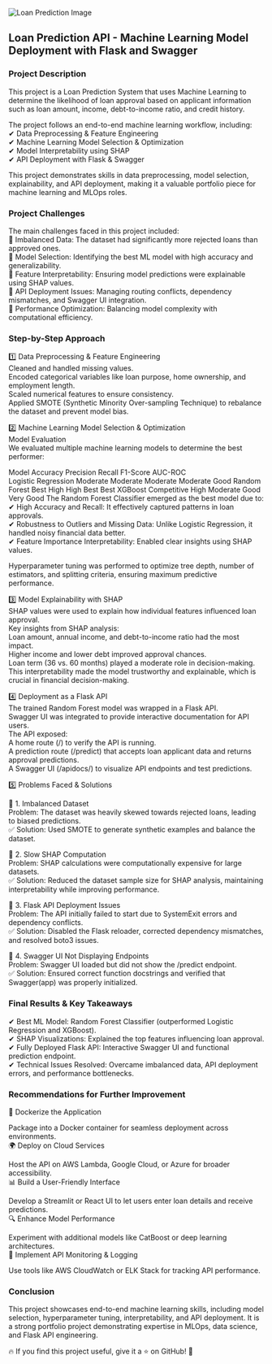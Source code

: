 ![Loan Prediction Image](https://github.com/user-attachments/assets/62b693b2-be94-46d8-a1db-d8da5b7a0745)


## Loan Prediction API - Machine Learning Model Deployment with Flask and Swagger

### Project Description
This project is a Loan Prediction System that uses Machine Learning to determine the likelihood of loan approval based on applicant information such as loan amount, income, debt-to-income ratio, and credit history.

The project follows an end-to-end machine learning workflow, including:<br>
✔ Data Preprocessing & Feature Engineering<br>
✔ Machine Learning Model Selection & Optimization<br>
✔ Model Interpretability using SHAP<br>
✔ API Deployment with Flask & Swagger<br>

This project demonstrates skills in data preprocessing, model selection, explainability, and API deployment, making it a valuable portfolio piece for machine learning and MLOps roles.

### Project Challenges
The main challenges faced in this project included:<br>
🔹 Imbalanced Data: The dataset had significantly more rejected loans than approved ones.<br>
🔹 Model Selection: Identifying the best ML model with high accuracy and generalizability.<br>
🔹 Feature Interpretability: Ensuring model predictions were explainable using SHAP values.<br>
🔹 API Deployment Issues: Managing routing conflicts, dependency mismatches, and Swagger UI integration.<br>
🔹 Performance Optimization: Balancing model complexity with computational efficiency.<br>

### Step-by-Step Approach
1️⃣ Data Preprocessing & Feature Engineering<br>
Cleaned and handled missing values.<br>
Encoded categorical variables like loan purpose, home ownership, and employment length.<br>
Scaled numerical features to ensure consistency.<br>
Applied SMOTE (Synthetic Minority Over-sampling Technique) to rebalance the dataset and prevent model bias.<br>

2️⃣ Machine Learning Model Selection & Optimization<br>
Model Evaluation<br>
We evaluated multiple machine learning models to determine the best performer:<br>

Model	Accuracy	Precision	Recall	F1-Score	AUC-ROC<br>
Logistic Regression	Moderate	Moderate	Moderate	Moderate	Good
Random Forest	Best	High	High	Best	Best
XGBoost	Competitive	High	Moderate	Good	Very Good
The Random Forest Classifier emerged as the best model due to:<br>
✔ High Accuracy and Recall: It effectively captured patterns in loan approvals.<br>
✔ Robustness to Outliers and Missing Data: Unlike Logistic Regression, it handled noisy financial data better.<br>
✔ Feature Importance Interpretability: Enabled clear insights using SHAP values.<br>

Hyperparameter tuning was performed to optimize tree depth, number of estimators, and splitting criteria, ensuring maximum predictive performance.<br>

3️⃣ Model Explainability with SHAP<br>
SHAP values were used to explain how individual features influenced loan approval.<br>
Key insights from SHAP analysis:<br>
Loan amount, annual income, and debt-to-income ratio had the most impact.<br>
Higher income and lower debt improved approval chances.<br>
Loan term (36 vs. 60 months) played a moderate role in decision-making.<br>
This interpretability made the model trustworthy and explainable, which is crucial in financial decision-making.<br>

4️⃣ Deployment as a Flask API<br>
The trained Random Forest model was wrapped in a Flask API.<br>
Swagger UI was integrated to provide interactive documentation for API users.<br>
The API exposed:<br>
A home route (/) to verify the API is running.<br>
A prediction route (/predict) that accepts loan applicant data and returns approval predictions.<br>
A Swagger UI (/apidocs/) to visualize API endpoints and test predictions.<br>

5️⃣ Problems Faced & Solutions<br>

🔹 1. Imbalanced Dataset<br>
Problem: The dataset was heavily skewed towards rejected loans, leading to biased predictions.<br>
✅ Solution: Used SMOTE to generate synthetic examples and balance the dataset.

🔹 2. Slow SHAP Computation<br>
Problem: SHAP calculations were computationally expensive for large datasets.<br>
✅ Solution: Reduced the dataset sample size for SHAP analysis, maintaining interpretability while improving performance.<br>

🔹 3. Flask API Deployment Issues<br>
Problem: The API initially failed to start due to SystemExit errors and dependency conflicts.<br>
✅ Solution: Disabled the Flask reloader, corrected dependency mismatches, and resolved boto3 issues.<br>

🔹 4. Swagger UI Not Displaying Endpoints<br>
Problem: Swagger UI loaded but did not show the /predict endpoint.<br>
✅ Solution: Ensured correct function docstrings and verified that Swagger(app) was properly initialized.<br>

### Final Results & Key Takeaways<br>
✔ Best ML Model: Random Forest Classifier (outperformed Logistic Regression and XGBoost).<br>
✔ SHAP Visualizations: Explained the top features influencing loan approval.<br>
✔ Fully Deployed Flask API: Interactive Swagger UI and functional prediction endpoint.<br>
✔ Technical Issues Resolved: Overcame imbalanced data, API deployment errors, and performance bottlenecks.<br>

### Recommendations for Further Improvement<br>
🚀 Dockerize the Application<br>

Package into a Docker container for seamless deployment across environments.<br>
🌍 Deploy on Cloud Services<br>

Host the API on AWS Lambda, Google Cloud, or Azure for broader accessibility.<br>
📊 Build a User-Friendly Interface<br>

Develop a Streamlit or React UI to let users enter loan details and receive predictions.<br>
🔍 Enhance Model Performance<br>

Experiment with additional models like CatBoost or deep learning architectures.<br>
📡 Implement API Monitoring & Logging<br>

Use tools like AWS CloudWatch or ELK Stack for tracking API performance.<br>

### Conclusion<br>
This project showcases end-to-end machine learning skills, including model selection, hyperparameter tuning, interpretability, and API deployment. It is a strong portfolio project demonstrating expertise in MLOps, data science, and Flask API engineering.

🔥 If you find this project useful, give it a ⭐ on GitHub! 🚀

